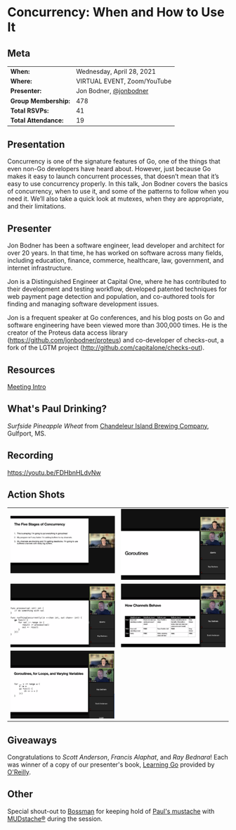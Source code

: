# Concurrency: When and How to Use It

## Meta 
| | |
| --- | --- |
| **When:** | Wednesday, April 28, 2021 |
| **Where:** | VIRTUAL EVENT, Zoom/YouTube |
| **Presenter:** | Jon Bodner, [@jonbodner](https://twitter.com/jonbodner) |
| **Group Membership:** | 478 |
| **Total RSVPs:** | 41 |
| **Total Attendance:** | 19 |

## Presentation
Concurrency is one of the signature features of Go, one of the things that even non-Go developers have heard about. However, just because Go makes it easy to launch concurrent processes, that doesn’t mean that it’s easy to use concurrency properly. In this talk, Jon Bodner covers the basics of concurrency, when to use it, and some of the patterns to follow when you need it. We’ll also take a quick look at mutexes, when they are appropriate, and their limitations.

## Presenter
Jon Bodner has been a software engineer, lead developer and architect for over 20 years. In that time, he has worked on software across many fields, including education, finance, commerce, healthcare, law, government, and internet infrastructure.

Jon is a Distinguished Engineer at Capital One, where he has contributed to their development and testing workflow, developed patented techniques for web payment page detection and population, and co-authored tools for finding and managing software development issues.

Jon is a frequent speaker at Go conferences, and his blog posts on Go and software engineering have been viewed more than 300,000 times. He is the creator of the Proteus data access library (https://github.com/jonbodner/proteus) and co-developer of checks-out, a fork of the LGTM project (http://github.com/capitalone/checks-out).

## Resources
[Meeting Intro](Meeting-Intro.pdf)

## What's Paul Drinking?
*Surfside Pineapple Wheat* from [Chandeleur Island Brewing Company](https://chandeleurbrew.com/), Gulfport, MS.

## Recording
https://youtu.be/FDHbnHLdvNw

## Action Shots
|  |  |
| --- | --- |
| ![](images/20210428-01.png) | ![](images/20210428-02.png) |
| ![](images/20210428-03.png) | ![](images/20210428-04.png) |
| ![](images/20210428-05.png) |  |

## Giveaways
Congratulations to _Scott Anderson_, _Francis Alaphat_, and _Ray Bednara_!  Each was winner of a copy of our presenter's book, [Learning Go](https://www.oreilly.com/library/view/learning-go/9781492077206/) provided by [O'Reilly](https://www.oreilly.com/).

## Other
Special shout-out to [Bossman](https://bossmanbrand.com/) for keeping hold of [Paul's mustache](https://twitter.com/javaducky) with [MUDstache®](https://bossmanbrand.com/products/mustache-wax) during the session.
